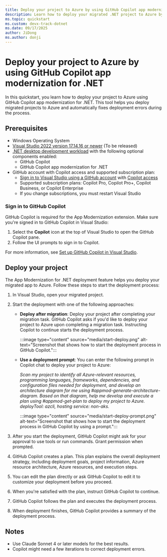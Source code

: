 ```yaml
---
title: Deploy your project to Azure by using GitHub Copilot app modernization for .NET
description: Learn how to deploy your migrated .NET project to Azure by using GitHub Copilot app modernization for .NET.
ms.topic: quickstart
ms.custom: devx-track-dotnet
ms.date: 09/17/2025
author: JiDong
ms.author: donji
---
```


# Deploy your project to Azure by using GitHub Copilot app modernization for .NET

In this quickstart, you learn how to deploy your project to Azure using GitHub Copilot app modernization for .NET. This tool helps you deploy migrated projects to Azure and automatically fixes deployment errors during the process.

## Prerequisites

- Windows Operating System
- [Visual Studio 2022 version 17.14.16 or newer](https://visualstudio.microsoft.com/downloads/) (To be released)
- [.NET desktop development workload](/visualstudio/install/modify-visual-studio?view=vs-2022&preserve-view=true#change-workloads-or-individual-components) with the following optional components enabled:
  - GitHub Copilot
  - GitHub Copilot app modernization for .NET
- GitHub account with Copilot access and supported subscription plan:
  - [Sign in to Visual Studio using a GitHub account](/visualstudio/ide/work-with-github-accounts) with [Copilot access](https://docs.github.com/copilot/about-github-copilot/what-is-github-copilot#getting-access-to-copilot)
  - Supported subscription plans: Copilot Pro, Copilot Pro+, Copilot Business, or Copilot Enterprise
  - If you change subscriptions, you must restart Visual Studio

### Sign in to GitHub Copilot

GitHub Copilot is required for the App Modernization extension. Make sure you're signed in to GitHub Copilot in Visual Studio:

1. Select the **Copilot** icon at the top of Visual Studio to open the GitHub Copilot pane.
1. Follow the UI prompts to sign in to Copilot.

For more information, see [Set up GitHub Copilot in Visual Studio](/visualstudio/ide/visual-studio-github-copilot-install-and-states).

## Deploy your project

The App Modernization for .NET deployment feature helps you deploy your migrated app to Azure. Follow these steps to start the deployment process:

1. In Visual Studio, open your migrated project.

1. Start the deployment with one of the following approaches:

    - **Deploy after migration**: Deploy your project after completing your migration task. GitHub Copilot asks if you'd like to deploy your project to Azure upon completing a migration task. Instructing Copilot to continue starts the deployment process.

        :::image type="content" source="media/start-deploy.png" alt-text="Screenshot that shows how to start the deployment process in GitHub Copilot.":::

    - **Use a deployment prompt**: You can enter the following prompt in Copilot chat to deploy your project to Azure:

        *Scan my project to identify all Azure-relevant resources, programming languages, frameworks, dependencies, and configuration files needed for deployment, and develop an architecture diagram for me using #appmod-generate-architecture-diagram. Based on that diagram, help me develop and execute a plan using #appmod-get-plan to deploy my project to Azure. deployTool: azcli, hosting service: non-aks.*

        :::image type="content" source="media/start-deploy-prompt.png" alt-text="Screenshot that shows how to start the deployment process in GitHub Copilot by using a prompt.":::

1. After you start the deployment, GitHub Copilot might ask for your approval to use tools or run commands. Grant permission when prompted.

1. GitHub Copilot creates a plan. This plan explains the overall deployment strategy, including deployment goals, project information, Azure resource architecture, Azure resources, and execution steps.

1. You can edit the plan directly or ask GitHub Copilot to edit it to customize your deployment before you proceed.

1. When you're satisfied with the plan, instruct GitHub Copilot to continue.

1. GitHub Copilot follows the plan and executes the deployment process.

1. When deployment finishes, GitHub Copilot provides a summary of the deployment process.

## Notes

- Use Claude Sonnet 4 or later models for the best results.
- Copilot might need a few iterations to correct deployment errors.
